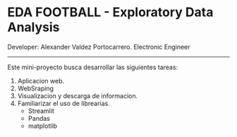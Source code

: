 # EDA FOOTBALL - Exploratory Data Analysis

Developer: Alexander Valdez Portocarrero.
Electronic Engineer
***

Este mini-proyecto busca desarrollar las siguientes tareas:
1. Aplicacion web.
2. WebSraping
3. Visualizacion y descarga de informacion.
4. Familiarizar el uso de librearias.
	- Streamlit
	- Pandas
	- matplotlib
